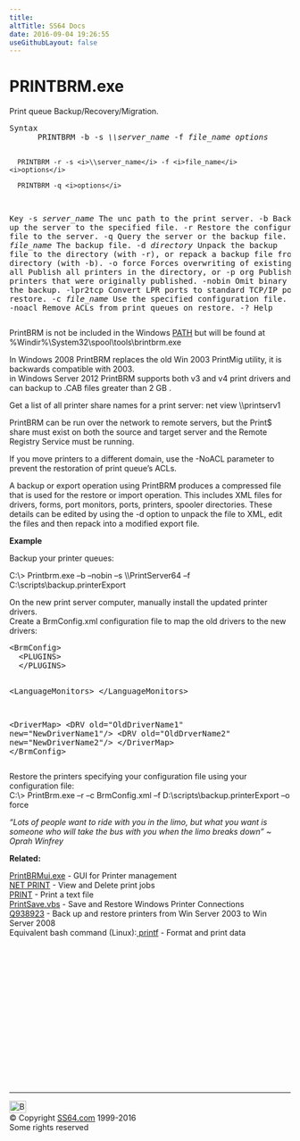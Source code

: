 ```yaml
---
title:
altTitle: SS64 Docs
date: 2016-09-04 19:26:55
useGithubLayout: false
---
```

<!-- #BeginLibraryItem "/Library/head_nt.lbi" --><!-- #EndLibraryItem --><h1>PRINTBRM.exe</h1> 
<p>Print queue Backup/Recovery/Migration.</p>
<pre>Syntax
      PRINTBRM -b -s <i>\\server_name</i> -f <i>file_name</i> <i>options</i>

      PRINTBRM -r -s <i>\\server_name</i> -f <i>file_name</i> <i>options</i>

      PRINTBRM -q <i>options</i>

Key
   -s <i>server_name</i> The unc path to the print server.
   -b             Back up the server to the specified file.
   -r             Restore the configuration in the file to the server.
   -q             Query the server or the backup file.
   -f <i>file_name   </i>The backup file.
   -d <i>directory</i>   Unpack the backup file to the directory (with -r),
                  or repack a backup file from the directory (with -b).
   -o force       Forces overwriting of existing objects.
   -p all         Publish all printers in the directory, or
   -p org         Publish the printers that were originally published.
   -nobin         Omit binary files from the backup.
   -lpr2tcp       Convert LPR ports to standard TCP/IP ports on restore.
   -c <i>file_name</i>   Use the specified configuration file.
   -noacl         Remove ACLs from print queues on restore.
   -?             Help</pre>
<p>PrintBRM is not be included in the Windows <a href="path.html">PATH</a> but will be found at <span class="code">%Windir%\System32\spool\tools\brintbrm.exe</span></p>
<p>In Windows 2008 PrintBRM  replaces the old Win 2003 PrintMig utility, it is backwards compatible with 2003.<br>
in Windows Server 2012 PrintBRM supports both v3 and v4 print drivers and can backup to .CAB files greater than 2 GB .</p>
<p>Get a list of all printer share names for a print server: <span class="code">net view \\printserv1</span></p>
<p>PrintBRM can be run over the network to remote servers, but the Print$ share must exist on both the source and target server and the Remote Registry Service must be running.</p>
<p>If you move printers to a different domain, use the <span class="code">-NoACL</span> parameter  to prevent the restoration of  print queue’s ACLs.</p>
<p>A backup or export operation using PrintBRM produces a compressed file that is used for the restore or import operation. This includes XML files for drivers, forms, port monitors, ports, printers, spooler directories. These details can be edited by using the<span class="code"> -d </span>option to unpack the file to XML, edit the files and then repack into a modified export file.</p>
<p><b>Example</b></p>
<p> Backup your printer queues:</p>
<p class="code">C:\&gt; Printbrm.exe –b –nobin –s \\PrintServer64 –f C:\scripts\backup.printerExport</p>
<p> On the new print server computer, manually install the updated printer drivers. <br>
Create a BrmConfig.xml configuration file to map the old drivers to the new drivers:</p>
<pre>&lt;BrmConfig&gt;
  &lt;PLUGINS&gt;
  &lt;/PLUGINS&gt;

  &lt;LanguageMonitors&gt;
  &lt;/LanguageMonitors&gt;

  &lt;DriverMap&gt;
    &lt;DRV old="OldDriverName1" new="NewDriverName1"/&gt;
    &lt;DRV old="OldDrverName2" new="NewDriverName2"/&gt;
  &lt;/DriverMap&gt;
&lt;/BrmConfig&gt;</pre>
<p>Restore the printers specifying your configuration file using your configuration file:<br>
<span class="code">C:\&gt; PrintBrm.exe –r –c BrmConfig.xml –f D:\scripts\backup.printerExport –o force</span></p>
<p class="quote"><i>“Lots of people want to ride with you in the limo, but what you want is someone who will take the bus with you when the limo breaks down” ~ Oprah Winfrey</i></p>
<p><b>Related:</b></p>
<p><a href="run.html">PrintBRMui.exe</a> - GUI for Printer management<br>
<a href="net_share.html">NET PRINT</a> - View and Delete print jobs<br>
<a href="print.html">PRINT</a> - Print a text file<br>
<a href="../vb/syntax-printsave.html">PrintSave.vbs</a> - Save and Restore Windows Printer Connections<br>
<a href="http://support.microsoft.com/?id=938923">Q938923</a> - Back up and  restore printers from Win Server 2003 to Win Server 2008<br>
Equivalent bash command (Linux):<a href="../bash/printf.html"> printf</a> - Format and print data</p>
<!-- #BeginLibraryItem "/Library/foot_nt.lbi" --><p>
<!-- windows300 -->
<ins class="adsbygoogle" style="display:inline-block;width:300px;height:250px" data-ad-client="ca-pub-6140977852749469" data-ad-slot="7649547908"></ins>
<script>
(adsbygoogle = window.adsbygoogle || []).push({});
</script></p>
<hr>
<div id="bl" class="footer"><a href="printbrm.html#"><img src="../images/top.png" width="30" height="22" alt="Back to the Top"></a></div>
<div id="br" class="footer, tagline">© Copyright <a href="../index.html">SS64.com</a> 1999-2016<br>
Some rights reserved</div><!-- #EndLibraryItem -->

